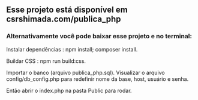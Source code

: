 ## Esse projeto está disponível em csrshimada.com/publica_php

### Alternativamente você pode baixar esse projeto e no terminal:

Instalar dependências :
    npm install;
    composer install.

Buildar CSS :
    npm run build:css.

Importar o banco (arquivo publica_php.sql).
Visualizar o arquivo config/db_config.php para redefinir nome da base, host, usuário e senha.

Então abrir o index.php na pasta Public para rodar.